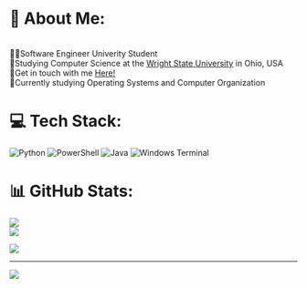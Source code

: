 # 💫 About Me:
<br>👩‍💻Software Engineer Univerity Student<br>🏫Studying Computer Science at the [Wright State University](https://www.wright.edu/degrees-and-programs/profile/computer-science) in Ohio, USA<br>🏡Get in touch with me [Here!](https://linktr.ee/hannahwysong)<br>💭Currently studying Operating Systems and Computer Organization


# 💻 Tech Stack:
![Python](https://img.shields.io/badge/python-3670A0?style=for-the-badge&logo=python&logoColor=ffdd54) ![PowerShell](https://img.shields.io/badge/PowerShell-%235391FE.svg?style=for-the-badge&logo=powershell&logoColor=white) ![Java](https://img.shields.io/badge/java-%23ED8B00.svg?style=for-the-badge&logo=openjdk&logoColor=white) ![Windows Terminal](https://img.shields.io/badge/Windows%20Terminal-%234D4D4D.svg?style=for-the-badge&logo=windows-terminal&logoColor=white)
# 📊 GitHub Stats:
![](https://github-readme-stats.vercel.app/api?username=hannahwysong&theme=dark&hide_border=false&include_all_commits=false&count_private=false)<br/>
![](https://github-readme-streak-stats.herokuapp.com/?user=hannahwysong&theme=dark&hide_border=false)<br/>


![](https://quotes-github-readme.vercel.app/api?type=horizontal&theme=tokyonight)

---
[![](https://visitcount.itsvg.in/api?id=hannahwysong&icon=0&color=0)](https://visitcount.itsvg.in)

<!-- Proudly created with GPRM ( https://gprm.itsvg.in ) -->
